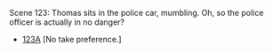 Scene 123: Thomas sits in the police car, mumbling. Oh, so the police officer is actually in no danger?

* [123A](123A.md) [No take preference.]
